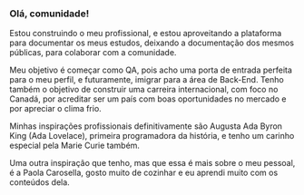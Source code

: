 ### Olá, comunidade!

Estou construindo o meu profissional, e estou aproveitando a plataforma para documentar os meus estudos, deixando a documentação dos mesmos públicas, para colaborar com a comunidade.

Meu objetivo é começar como QA, pois acho uma porta de entrada perfeita para o meu perfil, e futuramente, imigrar para a área de Back-End. Tenho também o objetivo de construir uma carreira internacional, com foco no Canadá, por acreditar ser um país com boas oportunidades no mercado e por apreciar o clima frio. 

Minhas inspirações profissionais definitivamente são Augusta Ada Byron King (Ada Lovelace), primeira programadora da história, e tenho um carinho especial pela Marie Curie também.

Uma outra inspiração que tenho, mas que essa é mais sobre o meu pessoal, é a Paola Carosella, gosto muito de cozinhar e eu aprendi muito com os conteúdos dela.

